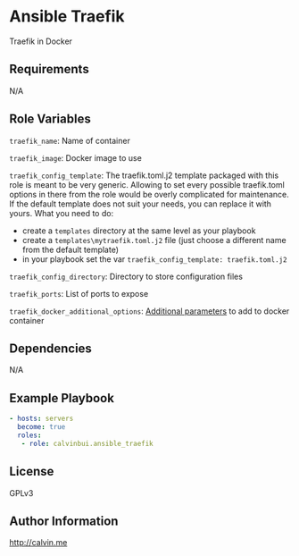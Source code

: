 # Ansible Traefik

Traefik in Docker

##  Requirements

N/A

## Role Variables

`traefik_name`: Name of container

`traefik_image`: Docker image to  use

`traefik_config_template`: The traefik.toml.j2 template packaged with this role is meant to be very generic. Allowing to set every possible traefik.toml options in there from the role would be overly complicated for maintenance. If the default template does not suit your needs, you can replace it with yours. What you need to do:
* create a `templates` directory at the same level as your playbook
* create a `templates\mytraefik.toml.j2` file (just choose a different name from the default template)
* in your playbook set the var `traefik_config_template: traefik.toml.j2`

`traefik_config_directory`: Directory to store configuration files

`traefik_ports`: List of ports to expose

`traefik_docker_additional_options`: [Additional parameters](https://docs.ansible.com/ansible/latest/modules/docker_container_module.html) to add to docker container

## Dependencies

N/A

## Example Playbook

```yaml
- hosts: servers
  become: true
  roles:
   - role: calvinbui.ansible_traefik
```

## License

GPLv3

## Author Information

http://calvin.me
